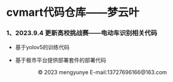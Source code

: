# cvmart代码仓库——梦云叶



### 1、2023.9.4 更新高校挑战赛——电动车识别相关代码

- 基于yolov5的训练代码

- 基于极市平台提供部署套件的部署代码

  











































<center>©  2023  mengyunye  E-mail:13727696166@163.com</center>
